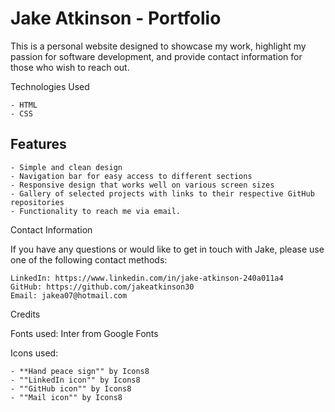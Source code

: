 # Jake Atkinson - Portfolio

This is a personal website designed to showcase my work, highlight my passion for software development, and provide contact information for those who 
wish to reach out.

Technologies Used

    - HTML
    - CSS
    
## Features

    - Simple and clean design
    - Navigation bar for easy access to different sections
    - Responsive design that works well on various screen sizes
    - Gallery of selected projects with links to their respective GitHub repositories
    - Functionality to reach me via email.

Contact Information

If you have any questions or would like to get in touch with Jake, please use one of the following contact methods:

    LinkedIn: https://www.linkedin.com/in/jake-atkinson-240a011a4
    GitHub: https://github.com/jakeatkinson30
    Email: jakea07@hotmail.com

Credits

Fonts used: Inter from Google Fonts

Icons used:

    - **Hand peace sign"" by Icons8
    - ""LinkedIn icon"" by Icons8
    - ""GitHub icon"" by Icons8
    - ""Mail icon"" by Icons8
    

